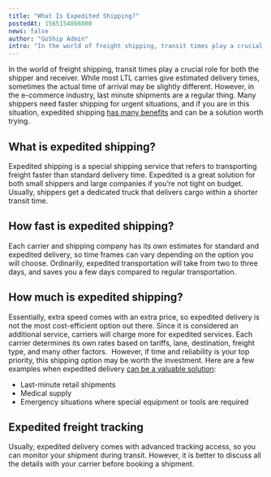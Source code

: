 ```yaml
---
title: "What Is Expedited Shipping?"
postedAt: 1565154008000
news: false
author: "GoShip Admin"
intro: "In the world of freight shipping, transit times play a crucial role for both the shipper and receiver. While most LTL carries give estimated delivery times, sometimes the actual time of arrival may be slightly different. However, in the e-commerce industry, last minute shipments are a regular thing. Many shippers need faster shipping for urgent situations, and if you are in this situation, expedited shipping has many benefits and can be a solution worth trying.  \n\nWhat is expedited shipping?\n-\n\nExpedited sh"
---
```

In the world of freight shipping, transit times play a crucial role for both the shipper and receiver. While most LTL carries give estimated delivery times, sometimes the actual time of arrival may be slightly different. However, in the e-commerce industry, last minute shipments are a regular thing. Many shippers need faster shipping for urgent situations, and if you are in this situation, expedited shipping [has many benefits](https://www.plslogistics.com/blog/why-you-need-to-consider-expedited-shipping/) and can be a solution worth trying. 

What is expedited shipping?
---------------------------

Expedited shipping is a special shipping service that refers to transporting freight faster than standard delivery time. Expedited is a great solution for both small shippers and large companies if you’re not tight on budget. Usually, shippers get a dedicated truck that delivers cargo within a shorter transit time.

How fast is expedited shipping?
-------------------------------

Each carrier and shipping company has its own estimates for standard and expedited delivery, so time frames can vary depending on the option you will choose. Ordinarily, expedited transportation will take from two to three days, and saves you a few days compared to regular transportation. 

How much is expedited shipping?
-------------------------------

Essentially, extra speed comes with an extra price, so expedited delivery is not the most cost-efficient option out there. Since it is considered an additional service, carriers will charge more for expedited services. Each carrier determines its own rates based on tariffs, lane, destination, freight type, and many other factors.  However, if time and reliability is your top priority, this shipping option may be worth the investment. Here are a few examples when expedited delivery [can be a valuable solution](https://www.goship.com/blog/what-is-expedited-shipping-when-should-you-use-it/):

*   Last-minute retail shipments
*   Medical supply
*   Emergency situations where special equipment or tools are required 

Expedited freight tracking 
---------------------------

Usually, expedited delivery comes with advanced tracking access, so you can monitor your shipment during transit. However, it is better to discuss all the details with your carrier before booking a shipment.
